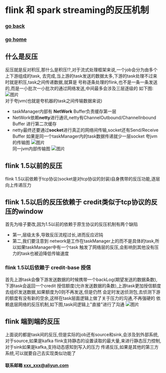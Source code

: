 #  flink 和 spark streaming的反压机制
### [go back](/x2q/flink/flink)      
### [go home](/x2q)       

## 什么是反压
反压就是反对积压,那什么是积压!?,对于流式处理框架来说,一个job会分为由多个上下游组成的task,
去完成,当上游的task发送的数据太多,下游的task处理不过来时就是积压,task之间传递数据,就算是
号称逐条处理的flink,也不是一条一条发送的,而是一小批次一小批次的通过网络发送,中间最多会涉及三层逐级的
如下图:
![图片](/static/img/2019-09-25-004607.jpg)  
对于夸jvm(也就是夸机器的task之间传输数据来说)
+ taskManager内部有 **NetWork** Buffer负责缓存第一层
+ NetWork依赖**netty**进行通讯,netty有ChannelOutbound/ChannelInbound  Buffer 进行第二次缓存
+ netty最终还要通过**socket**进行真正的网络间传输,socket还有Send/Receive Buffer
如果是同一个taskManager内的task数据传递就少一层socket
夸jvm的传输图
![图片](/static/img/2019-09-25-004831.jpg)  
同一jvm内部传输图
![图片](/static/img/2019-09-25-004846.jpg)  
## flink 1.5以前的反压
flink 1.5以前依赖于tcp协议(socket是对tcp协议的封装)自身携带的反压功能,逐层向上传递压力
## flink 1.5以后的反压依赖于 credit类似于tcp协议的反压的window
首先为啥子要改,因为1.5以前的依赖于原生协议的反压机制有两个缺陷
+ 第一,层级太多,导致反压流程过长,进而反应迟钝
+ 第二,我们要注意到 network是工作在taskManager上的而不是具体的task,所以如果taskManager中有一个task
触发了网络层的反压,会影响到其他没有压力的task也被迫降低传输速度
### flink 1.5以后依赖于 credit-base 授信 
首先上游task会像下游发送数据的时候携带一个backLog(期望发送的数据条数),下游task会返回一个credit
授信额度(允许发送数据的条数),上游task更加授信额度去组织发送数据,如果额度为0则不再发送,但是仍然
会定时发送侦测包,去侦测下游的额度有没有新的空余,这样在task层面逻辑上做了关于压力的沟通,不再强硬的
依赖底层网络的反压机制,如下图,task间逻辑上"直接"进行了沟通
![图片](/static/img/16d7e00f28bee9d4.png)  
## flink 端到端的反压
上面说的都是task间的反压,但是实际的job还有source和sink,会涉及到外部系统,对于source,如果是kafka
flink支持静态的设置读取的最大量,来进行静态压力控制,对于sink如果是kafka,支持动态感知到写入的压力
传递反压,如果是其他的第三方系统,可以就要自己去实现类似功能了











#### 联系邮箱 xxx_xxx@aliyun.com